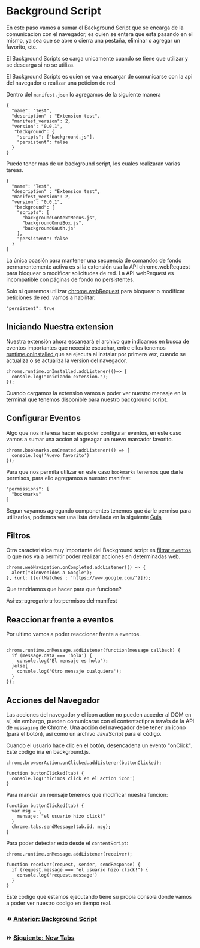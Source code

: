 # Background Script

En este paso vamos a sumar el Background Script que se encarga de la comunicacion con el navegador, es quien se entera que esta pasando en el mismo, ya sea que se abre o cierra una pestaña,  eliminar o agregar un favorito, etc.

El Background Scripts se carga unicamente cuando se tiene que utilizar y se descarga si no se utiliza. 

El Background Scripts es quien se va a encargar de comunicarse con la api del navegador o realizar una peticion de red

Dentro del `manifest.json` lo agregamos de la siguiente manera

```
{
  "name": "Test",
  "description" : "Extension test",
  "manifest_version": 2,
  "version": "0.0.1",
   "background": {
    "scripts": ["background.js"],
    "persistent": false
  }
}
```

Puedo tener mas de un background script, los cuales realizaran varias tareas.

```
{
  "name": "Test",
  "description" : "Extension test",
  "manifest_version": 2,
  "version": "0.0.1",
   "background": {
    "scripts": [
      "backgroundContextMenus.js",
      "backgroundOmniBox.js",
      "backgroundOauth.js"
    ],
    "persistent": false
  }
}
```

La única ocasión para mantener una secuencia de comandos de fondo permanentemente activa es si la extensión usa la API chrome.webRequest para bloquear o modificar solicitudes de red. La API webRequest es incompatible con páginas de fondo no persistentes.


Solo si queremos utilizar [chrome.webRequest](https://developer.chrome.com/extensions/webRequest)  para bloquear o modificar peticiones de red:
vamos a habilitar.

`"persistent": true`

## Iniciando Nuestra extension
Nuestra extensión ahora escaneará el archivo que indicamos en busca de eventos importantes que necesite escuchar, entre ellos tenemos [runtime.onInstalled ](https://developer.chrome.com/extensions/runtime#event-onInstalled) que se ejecuta al instalar por primera vez, cuando se actualiza o se actualiza la version del navegador.

```
chrome.runtime.onInstalled.addListener(()=> {
  console.log("Iniciando extension.");
});
```

Cuando cargamos la extension vamos a poder ver nuestro mensaje en la terminal que tenemos disponible para nuestro background script.

## Configurar Eventos

Algo que nos interesa hacer es poder configurar eventos, en este caso vamos a sumar una accion al agreagar un nuevo marcador favorito.

```
chrome.bookmarks.onCreated.addListener(() => {
  console.log('Nuevo favorito')
});
```

Para que nos permita utilizar en este caso `bookmarks` tenemos que darle permisos, para ello agregamos a nuestro manifest:

```
"permissions": [
  "bookmarks"
]
```
Segun vayamos agregando componentes tenemos que darle permiso para utilizarlos, podemos ver una lista detallada en la siguiente [Guia](https://developer.chrome.com/extensions/devguide)


## Filtros

Otra caracteristica muy importante del Background script es [filtrar eventos](https://developer.chrome.com/extensions/events#filtered) lo que nos va a permitir poder realizar acciones en determinadas web.

```
chrome.webNavigation.onCompleted.addListener(() => {
  alert("Bienvenidos a Google");
}, {url: [{urlMatches : 'https://www.google.com/'}]});
```

Que tendriamos que hacer para que funcione?

~~Asi es, agregarlo a los permisos del manifest~~


## Reaccionar frente a eventos

Por ultimo vamos a poder reaccionar frente a eventos.

```

chrome.runtime.onMessage.addListener(function(message callback) {
  if (message.data === 'hola') {
    console.log('El mensaje es hola');
  }else{
    console.log('Otro mensaje cualquiera');
  }
});
```


## Acciones del Navegador 

Las acciones del navegador y el icon action no pueden acceder al DOM en sí, sin embargo, pueden comunicarse con el contentsctipr a través de la API de `messaging` de Chrome. 
Una acción del navegador debe tener un icono (para el botón), así como un archivo JavaScript para el código.

Cuando el usuario hace clic en el botón, desencadena un evento "onClick". Este código iría en background.js.

```
chrome.browserAction.onClicked.addListener(buttonClicked);

function buttonClicked(tab) {
  console.log('hicimos click en el action icon')
}
```

Para mandar un mensaje tenemos que modificar nuestra funcion:

```
function buttonClicked(tab) {
  var msg = {
    mensaje: "el usuario hizo click!"
  }
  chrome.tabs.sendMessage(tab.id, msg);
}
```

Para poder detectar esto desde el `contentScript`:

```
chrome.runtime.onMessage.addListener(receiver);

function receiver(request, sender, sendResponse) {
  if (request.message === "el usuario hizo click!") {
    console.log('request.message')
  }
}
```


Este codigo que estamos ejecutando tiene su propia consola donde vamos a poder ver nuestro codigo en tiempo real.


### ⏪ [Anterior: Background Script](../contentScript.md)
### ⏩ [Siguiente: New Tabs](06_popups.md)
